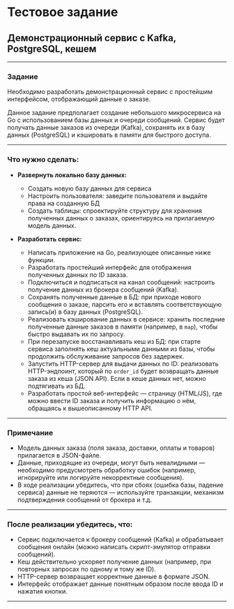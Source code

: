 # Тестовое задание

## Демонстрационный сервис с Kafka, PostgreSQL, кешем

---

### Задание

Необходимо разработать демонстрационный сервис с простейшим интерфейсом, отображающий данные о заказе.

Данное задание предполагает создание небольшого микросервиса на Go с использованием базы данных и очереди сообщений. Сервис будет получать данные заказов из очереди (Kafka), сохранять их в базу данных (PostgreSQL) и кэшировать в памяти для быстрого доступа.

---

### Что нужно сделать:

- **Развернуть локально базу данных:**
  - Создать новую базу данных для сервиса
  - Настроить пользователя: заведите пользователя и выдайте права на созданную БД
  - Создать таблицы: спроектируйте структуру для хранения полученных данных о заказах, ориентируясь на прилагаемую модель данных.

- **Разработать сервис:**
  - Написать приложение на Go, реализующее описанные ниже функции.
  - Разработать простейший интерфейс для отображения полученных данных по ID заказа.
  - Подключиться и подписаться на канал сообщений: настроить получение данных из брокера сообщений (Kafka).
  - Сохранять полученные данные в БД: при приходе нового сообщения о заказе, парсить его и вставлять соответствующую запись(и) в базу данных (PostgreSQL).
  - Реализовать кэширование данных в сервисе: хранить последние полученные данные заказов в памяти (например, в `map`), чтобы быстро выдавать их по запросу.
  - При перезапуске восстанавливать кеш из БД: при старте сервиса заполнять кеш актуальными данными из базы, чтобы продолжить обслуживание запросов без задержек.
  - Запустить HTTP-сервер для выдачи данных по ID: реализовать HTTP-эндпоинт, который по `order_id` будет возвращать данные заказа из кеша (JSON API). Если в кеше данных нет, можно подтягивать из БД.
  - Разработать простой веб-интерфейс — страницу (HTML/JS), где можно ввести ID заказа и получить информацию о нём, обращаясь к вышеописанному HTTP API.

---

### Примечание

- Модель данных заказа (поля заказа, доставки, оплаты и товаров) прилагается в JSON-файле.
- Данные, приходящие из очереди, могут быть невалидными — необходимо предусмотреть обработку ошибок (например, игнорируйте или логируйте некорректные сообщения).
- В ходе реализации убедитесь, что при сбоях (ошибка базы, падение сервиса) данные не теряются — используйте транзакции, механизм подтверждения сообщений от брокера и т.д.

---

### После реализации убедитесь, что:

- Сервис подключается к брокеру сообщений (Kafka) и обрабатывает сообщения онлайн (можно написать скрипт-эмулятор отправки сообщений).
- Кеш действительно ускоряет получение данных (например, при повторных запросах по одному и тому же ID).
- HTTP-сервер возвращает корректные данные в формате JSON.
- Интерфейс отображает данные понятным образом после ввода ID и нажатия кнопки.

---
